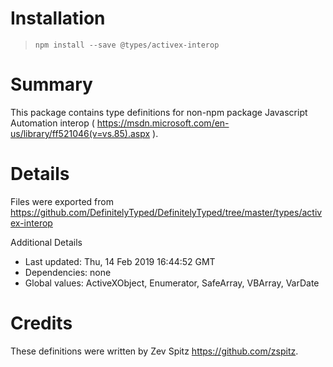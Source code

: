 # Installation
> `npm install --save @types/activex-interop`

# Summary
This package contains type definitions for non-npm package Javascript Automation interop ( https://msdn.microsoft.com/en-us/library/ff521046(v=vs.85).aspx ).

# Details
Files were exported from https://github.com/DefinitelyTyped/DefinitelyTyped/tree/master/types/activex-interop

Additional Details
 * Last updated: Thu, 14 Feb 2019 16:44:52 GMT
 * Dependencies: none
 * Global values: ActiveXObject, Enumerator, SafeArray, VBArray, VarDate

# Credits
These definitions were written by Zev Spitz <https://github.com/zspitz>.
